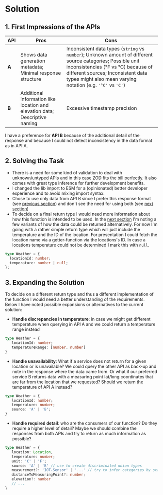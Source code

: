 # Solution

## 1. First Impressions of the APIs

| API | Pros | Cons |
|-----|------|------|
| **A** | Shows data generation metadata; Minimal response structure | Inconsistent data types (`string` vs `number`); Unknown amount of different source categories; Possible unit inconsistencies (°F vs °C) because of different sources; Inconsistent data types might also mean varying notation (e.g. `'°C'` vs `'C'`) |
| **B** | Additional information like location and elevation data; Descriptive naming | Excessive timestamp precision |

I have a preference for **API B** because of the additional detail of the response and because I could not detect inconsistency in the data format as in API A.

## 2. Solving the Task

- There is a need for some kind of validation to deal with unknown/untyped APIs and in this case ZOD fits the bill perfectly. It also comes with great type inference for further development benefits.
- I changed the lib import to ESM for a (opinionated) better developer experience and to avoid mixing import syntax.
- Chose to use only data from API B since I prefer this response format (see [previous section](#1-first-impressions-of-the-apis)) and don't see the need for using both (see [next section](#3-expanding-the-solution))
- To decide on a final return type I would need more information about how this function is intended to be used. In the [next section](#3-expanding-the-solution) I'm noting a few variants of how the data could be returned alternatively. For now I'm going with a rather simple return type which will just include the temperature and the ID of the location. For presentation I could fetch the location name via a getter-function via the locations's ID. In case a locations temperature could not be determined I mark this with `null`.

```ts
type Weather = {
  locationId: number;
  temperature: number | null;
};
```

## 3. Expanding the Solution

To decide on a different return type and thus a different implementation of the function I would need a better understanding of the requirements. Below I have noted possible expansions or alternatives to the current solution:

- **Handle discrepancies in temperature**: in case we might get different temperature when querying in API A and we could return a temperature range instead

```ts
type Weather = {
   locationId: number;
   temperatureRange: [number, number]
}
```

- **Handle unavailability**: What if a service does not return for a given location or is unavailable? We could query the other API as back-up and note in the response where the data came from. Or what if our preferred service B returns data with a measuring point lat/long coordinates that are far from the location that we requested? Should we return the temperature of API A instead?

```ts
type Weather = {
   locationId: number;
   temperature: number;
   source: 'A' | 'B';
}
```

- **Handle required detail**: who are the consumers of our function? Do they require a higher level of detail? Maybe we should combine the responses from both APIs and try to return as much information as possible?

```ts
type Weather = {
   location: Location,
   temperature: number;
   unit: 'C' | 'F';
   source: 'A' | 'B' // use to create discriminated union types
   measurement?: 'IOT-Sensor' | '...' // try to infer categories by scraping a lot of locations
   distanceToMeasuringPoint?: number;
   elevation?: number
   // ...
}
```
